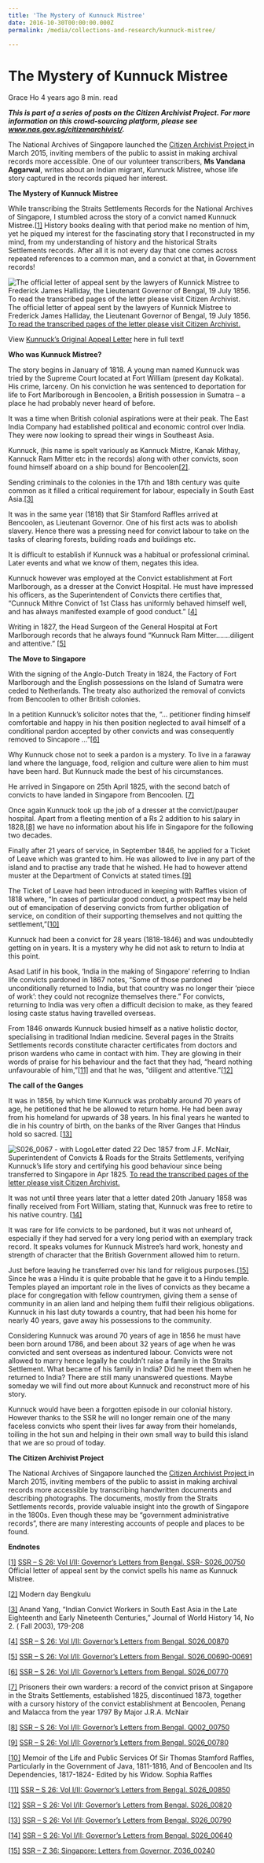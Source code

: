 ```yaml
---
title: 'The Mystery of Kunnuck Mistree'
date: 2016-10-30T00:00:00.000Z
permalink: /media/collections-and-research/kunnuck-mistree/

---
```



# The Mystery of Kunnuck Mistree

Grace Ho 4 years ago 8 min. read

***This is part of a series of posts on the Citizen Archivist Project. For more information on this crowd-sourcing platform, please see www.nas.gov.sg/citizenarchivist/.***

The National Archives of Singapore launched the [Citizen Archivist Project ](http://www.nas.gov.sg/citizenarchivist) in March 2015, inviting members of the public to assist in making archival records more accessible. One of our volunteer transcribers, **Ms Vandana Aggarwal**, writes about an Indian migrant, Kunnuck Mistree, whose life story captured in the records piqued her interest.



**The Mystery of Kunnuck Mistree**

While transcribing the Straits Settlements Records for the National Archives of Singapore, I stumbled across the story of a convict named Kunnuck Mistree.[[1\]](http://www.nas.gov.sg/blogs/offtherecord/the-mystery-of-kunnuck-mistree/#_ftn1) History books dealing with that period make no mention of him, yet he piqued my interest for the fascinating story that I reconstructed in my mind, from my understanding of history and the historical Straits Settlements records. After all it is not every day that one comes across repeated references to a common man, and a convict at that, in Government records!

 

![The official letter of appeal sent by the lawyers of Kunnick Mistree to Frederick James Halliday, the Lieutenant Governor of Bengal, 19 July 1856. To read the transcribed pages of the letter please visit Citizen Archivist. ](../../../images/blogs/S026_0075-with-Logo-639x1024.jpg)The official letter of appeal sent by the lawyers of Kunnick Mistree to Frederick James Halliday, the Lieutenant Governor of Bengal, 19 July 1856. [To read the transcribed pages of the letter please visit Citizen Archivist.](http://www.nas.gov.sg/citizenarchivist/Documents/Transcribe?collectionId=44&itemId=6413#collection)

View [Kunnuck’s Original Appeal Letter](http://www.nas.gov.sg/blogs/offtherecord/wp-content/uploads/2016/07/Kunnucks-Appeal-Letter.pdf) here in full text!

**Who was Kunnuck Mistree?**                                           

The story begins in January of 1818. A young man named Kunnuck was tried by the Supreme Court located at Fort William (present day Kolkata). His crime, larceny. On his conviction he was sentenced to deportation for life to Fort Marlborough in Bencoolen, a British possession in Sumatra – a place he had probably never heard of before.

It was a time when British colonial aspirations were at their peak. The East India Company had established political and economic control over India. They were now looking to spread their wings in Southeast Asia.

Kunnuck, (his name is spelt variously as Kannuck Mistre, Kanak Mithay, Kannuck Ram Mitter etc in the records) along with other convicts, soon found himself aboard on a ship bound for Bencoolen[[2\]](http://www.nas.gov.sg/blogs/offtherecord/the-mystery-of-kunnuck-mistree/#_ftn2).

Sending criminals to the colonies in the 17th and 18th century was quite common as it filled a critical requirement for labour, especially in South East Asia.[[3\]](http://www.nas.gov.sg/blogs/offtherecord/the-mystery-of-kunnuck-mistree/#_ftn3)

It was in the same year (1818) that Sir Stamford Raffles arrived at Bencoolen, as Lieutenant Governor. One of his first acts was to abolish slavery. Hence there was a pressing need for convict labour to take on the tasks of clearing forests, building roads and buildings etc.

It is difficult to establish if Kunnuck was a habitual or professional criminal. Later events and what we know of them, negates this idea.

Kunnuck however was employed at the Convict establishment at Fort Marlborough, as a dresser at the Convict Hospital. He must have impressed his officers, as the Superintendent of Convicts there certifies that, “Cunnuck Mithre Convict of 1st Class has uniformly behaved himself well, and has always manifested example of good conduct.” [[4\]](http://www.nas.gov.sg/blogs/offtherecord/the-mystery-of-kunnuck-mistree/#_ftn4)

Writing in 1827, the Head Surgeon of the General Hospital at Fort Marlborough records that he always found “Kunnuck Ram Mitter…….diligent and attentive.” [[5\]](http://www.nas.gov.sg/blogs/offtherecord/the-mystery-of-kunnuck-mistree/#_ftn5)

**The Move to Singapore**          

With the signing of the Anglo-Dutch Treaty in 1824, the Factory of Fort Marlborough and the English possessions on the Island of Sumatra were ceded to Netherlands. The treaty also authorized the removal of convicts from Bencoolen to other British colonies.

In a petition Kunnuck’s solicitor notes that the, “… petitioner finding himself comfortable and happy in his then position neglected to avail himself of a conditional pardon accepted by other convicts and was consequently removed to Sincapore …”[[6\]](http://www.nas.gov.sg/blogs/offtherecord/the-mystery-of-kunnuck-mistree/#_ftn6)

Why Kunnuck chose not to seek a pardon is a mystery. To live in a faraway land where the language, food, religion and culture were alien to him must have been hard. But Kunnuck made the best of his circumstances.

He arrived in Singapore on 25th April 1825, with the second batch of convicts to have landed in Singapore from Bencoolen. [[7\]](http://www.nas.gov.sg/blogs/offtherecord/the-mystery-of-kunnuck-mistree/#_ftn7)

Once again Kunnuck took up the job of a dresser at the convict/pauper hospital. Apart from a fleeting mention of a Rs 2 addition to his salary in 1828,[[8\]](http://www.nas.gov.sg/blogs/offtherecord/the-mystery-of-kunnuck-mistree/#_ftn8) we have no information about his life in Singapore for the following two decades.

Finally after 21 years of service, in September 1846, he applied for a Ticket of Leave which was granted to him. He was allowed to live in any part of the island and to practise any trade that he wished. He had to however attend muster at the Department of Convicts at stated times.[[9\]](http://www.nas.gov.sg/blogs/offtherecord/the-mystery-of-kunnuck-mistree/#_ftn9)

The Ticket of Leave had been introduced in keeping with Raffles vision of 1818 where, “In cases of particular good conduct, a prospect may be held out of emancipation of deserving convicts from further obligation of service, on condition of their supporting themselves and not quitting the settlement,”[[10\]](http://www.nas.gov.sg/blogs/offtherecord/the-mystery-of-kunnuck-mistree/#_ftn10)

Kunnuck had been a convict for 28 years (1818-1846) and was undoubtedly getting on in years. It is a mystery why he did not ask to return to India at this point.

Asad Latif in his book, ‘India in the making of Singapore’ referring to Indian life convicts pardoned in 1867 notes, “Some of those pardoned unconditionally returned to India, but that country was no longer their ‘piece of work’: they could not recognize themselves there.” For convicts, returning to India was very often a difficult decision to make, as they feared losing caste status having travelled overseas.

From 1846 onwards Kunnuck busied himself as a native holistic doctor, specialising in traditional Indian medicine. Several pages in the Straits Settlements records constitute character certificates from doctors and prison wardens who came in contact with him. They are glowing in their words of praise for his behaviour and the fact that they had, “heard nothing unfavourable of him,”[[11\]](http://www.nas.gov.sg/blogs/offtherecord/the-mystery-of-kunnuck-mistree/#_ftn11) and that he was, “diligent and attentive.”[[12\]](http://www.nas.gov.sg/blogs/offtherecord/the-mystery-of-kunnuck-mistree/#_ftn12)

**The call of the Ganges**

It was in 1856, by which time Kunnuck was probably around 70 years of age, he petitioned that he be allowed to return home. He had been away from his homeland for upwards of 38 years. In his final years he wanted to die in his country of birth, on the banks of the River Ganges that Hindus hold so sacred. [[13\]](http://www.nas.gov.sg/blogs/offtherecord/the-mystery-of-kunnuck-mistree/#_ftn13)

![S026_0067 - with Logo](../../../images/blogs/S026_0067-with-Logo-667x1024.jpg)Letter dated 22 Dec 1857 from J.F. McNair, Superintendent of Convicts & Roads for the Straits Settlements, verifying Kunnuck’s life story and certifying his good behaviour since being transferred to Singapore in Apr 1825. [To read the transcribed pages of the letter please visit Citizen Archivist. ](http://www.nas.gov.sg/citizenarchivist/Documents/Transcribe?itemId=6405&collectionId=44)

 

It was not until three years later that a letter dated 20th January 1858 was finally received from Fort William, stating that, Kunnuck was free to retire to his native country. [[14\]](http://www.nas.gov.sg/blogs/offtherecord/the-mystery-of-kunnuck-mistree/#_ftn14)

It was rare for life convicts to be pardoned, but it was not unheard of, especially if they had served for a very long period with an exemplary track record. It speaks volumes for Kunnuck Mistree’s hard work, honesty and strength of character that the British Government allowed him to return.

Just before leaving he transferred over his land for religious purposes.[[15\]](http://www.nas.gov.sg/blogs/offtherecord/the-mystery-of-kunnuck-mistree/#_ftn15)  Since he was a Hindu it is quite probable that he gave it to a Hindu temple. Temples played an important role in the lives of convicts as they became a place for congregation with fellow countrymen, giving them a sense of community in an alien land and helping them fulfil their religious obligations. Kunnuck in his last duty towards a country, that had been his home for nearly 40 years, gave away his possessions to the community.

Considering Kunnuck was around 70 years of age in 1856 he must have been born around 1786, and been about 32 years of age when he was convicted and sent overseas as indentured labour. Convicts were not allowed to marry hence legally he couldn’t raise a family in the Straits Settlement. What became of his family in India? Did he meet them when he returned to India? There are still many unanswered questions. Maybe someday we will find out more about Kunnuck and reconstruct more of his story.

Kunnuck would have been a forgotten episode in our colonial history. However thanks to the SSR he will no longer remain one of the many faceless convicts who spent their lives far away from their homelands, toiling in the hot sun and helping in their own small way to build this island that we are so proud of today.

**The Citizen Archivist Project**

The National Archives of Singapore launched the [Citizen Archivist Project ](http://www.nas.gov.sg/citizenarchivist) in March 2015, inviting members of the public to assist in making archival records more accessible by transcribing handwritten documents and describing photographs. The documents, mostly from the Straits Settlements records, provide valuable insight into the growth of Singapore in the 1800s. Even though these may be “government administrative records”, there are many interesting accounts of people and places to be found.

**Endnotes**

[[1\]](http://www.nas.gov.sg/blogs/offtherecord/the-mystery-of-kunnuck-mistree/#_ftnref1) [SSR – S 26: Vol I/II: Governor’s Letters from Bengal. SSR- S026_00750](http://www.nas.gov.sg/citizenarchivist/Documents/Transcribe?itemId=6413&collectionId=44) Official letter of appeal sent by the convict spells his name as Kunnuck Mistree.

[[2\]](http://www.nas.gov.sg/blogs/offtherecord/the-mystery-of-kunnuck-mistree/#_ftnref2) Modern day Bengkulu

[[3\]](http://www.nas.gov.sg/blogs/offtherecord/the-mystery-of-kunnuck-mistree/#_ftnref3) Anand Yang, “Indian Convict Workers in South East Asia in the Late Eighteenth and Early Nineteenth Centuries,” Journal of World History 14, No 2. ( Fall 2003), 179-208

[[4\]](http://www.nas.gov.sg/blogs/offtherecord/the-mystery-of-kunnuck-mistree/#_ftnref4) [SSR – S 26: Vol I/II: Governor’s Letters from Bengal. S026_00870](http://www.nas.gov.sg/citizenarchivist/Documents/Transcribe?itemId=6425&collectionId=44)

[[5\]](http://www.nas.gov.sg/blogs/offtherecord/the-mystery-of-kunnuck-mistree/#_ftnref5) [SSR – S 26: Vol I/II: Governor’s Letters from Bengal. S026_00690-00691](http://www.nas.gov.sg/citizenarchivist/Documents/Transcribe?collectionId=44&itemId=6407#collection)

[[6\]](http://www.nas.gov.sg/blogs/offtherecord/the-mystery-of-kunnuck-mistree/#_ftnref6) [SSR – S 26: Vol I/II: Governor’s Letters from Bengal.  S026_00770](http://www.nas.gov.sg/citizenarchivist/Documents/Transcribe?collectionId=44&itemId=6415#collection)

[[7\]](http://www.nas.gov.sg/blogs/offtherecord/the-mystery-of-kunnuck-mistree/#_ftnref7) Prisoners their own warders: a record of the convict prison at Singapore in the Straits Settlements, established 1825, discontinued 1873, together with a cursory history of the convict establishment at Bencoolen, Penang and Malacca from the year 1797 By Major J.R.A. McNair

[[8\]](http://www.nas.gov.sg/blogs/offtherecord/the-mystery-of-kunnuck-mistree/#_ftnref8) [SSR – S 26: Vol I/II: Governor’s Letters from Bengal.  Q002_00750](http://www.nas.gov.sg/citizenarchivist/Documents/Transcribe?itemId=22061&collectionId=102)

[[9\]](http://www.nas.gov.sg/blogs/offtherecord/the-mystery-of-kunnuck-mistree/#_ftnref9) [SSR – S 26: Vol I/II: Governor’s Letters from Bengal.  S026_00780](http://www.nas.gov.sg/citizenarchivist/Documents/Transcribe?collectionId=44&itemId=6416#collection)

[[10\]](http://www.nas.gov.sg/blogs/offtherecord/the-mystery-of-kunnuck-mistree/#_ftnref10) Memoir of the Life and Public Services Of Sir Thomas Stamford Raffles, Particularly in the Government of Java, 1811-1816, And of Bencoolen and Its Dependencies, 1817-1824-  Edited by his Widow. Sophia Raffles

[[11\]](http://www.nas.gov.sg/blogs/offtherecord/the-mystery-of-kunnuck-mistree/#_ftnref11) [SSR – S 26: Vol I/II: Governor’s Letters from Bengal.  S026_00850](http://www.nas.gov.sg/citizenarchivist/Documents/Transcribe?collectionId=44&itemId=6423#collection)

[[12\]](http://www.nas.gov.sg/blogs/offtherecord/the-mystery-of-kunnuck-mistree/#_ftnref12) [SSR – S 26: Vol I/II: Governor’s Letters from Bengal.  S026_00820](http://www.nas.gov.sg/citizenarchivist/Documents/Transcribe?collectionId=44&itemId=6420#collection)

[[13\]](http://www.nas.gov.sg/blogs/offtherecord/the-mystery-of-kunnuck-mistree/#_ftnref13) [SSR – S 26: Vol I/II: Governor’s Letters from Bengal.  S026_00790](http://www.nas.gov.sg/citizenarchivist/Documents/Transcribe?collectionId=44&itemId=6417#collection)

[[14\]](http://www.nas.gov.sg/blogs/offtherecord/the-mystery-of-kunnuck-mistree/#_ftnref14) [SSR – S 26: Vol I/II: Governor’s Letters from Bengal.  S026_00640](http://www.nas.gov.sg/citizenarchivist/Documents/Transcribe?collectionId=44&itemId=6402#collection)

[[15\]](http://www.nas.gov.sg/blogs/offtherecord/the-mystery-of-kunnuck-mistree/#_ftnref15) [SSR – Z 36: Singapore: Letters from Governor.  Z036_00240](http://www.nas.gov.sg/citizenarchivist/Documents/Transcribe?itemId=15680&collectionId=71)

